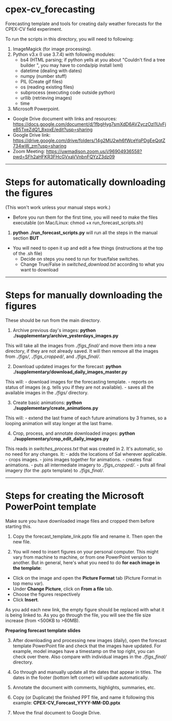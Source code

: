 # cpex-cv_forecasting

Forecasting template and tools for creating daily weather forecasts for the CPEX-CV field experiment.

To run the scripts in this directory, you will need to following:

1. ImageMagick (for image processing).
2. Python v3.x (I use 3.7.4) with following modules:
    - bs4 (HTML parsing; if python yells at you about "Couldn't find a tree builder ", you may have to conda/pip install lxml)
    - datetime (dealing with dates)
    - numpy (number stuff)
    - PIL (Create gif files)
    - os (reading existing files)
    - subprocess (executing code outside python)
    - urllib (retrieving images)
    - time
3. Microsoft Powerpoint.

- Google Drive document with links and resources: https://docs.google.com/document/d/1fbgHyg7smXdD6AVZyczOzl1UvFjeB5TxeZdQ1_8xoxE/edit?usp=sharing
- Google Drive link:  https://drive.google.com/drive/folders/14g2MU2wh6fWceYqPDgEeQqtZ734wW_zm?usp=sharing
- Zoom Meeting: https://uwmadison.zoom.us/j/96904936558?pwd=SFh2aHFKR3FHcGVxaVVnbnFQYzZ3dz09

-------------------------------------------
# Steps for automatically downloading the figures

(This won't work unless your manual steps work.)
 - Before you run them for the first time, you will need to make the files executable (on Mac/Linux: chmod +x run_forecast_scripts.sh)

1. **python ./run_forecast_scripts.py** will run all the steps in the manual section **BUT**

 - You will need to open it up and edit a few things (instructions at the top of the .sh file)
    - Decide on steps you need to run for true/false switches.
    - Change True/False in _switched_download.txt_ according to what you want to download

-------------------------------------------
# Steps for manually downloading the figures

These should be run from the main directory.

1. Archive previous day's images: **python ./supplementary/archive_yesterdays_images.py**

This will take all the images from _./figs_final/_ and move them into a new directory, if they are not already saved.
It will then remove all the images from _./figs/_, _./figs_cropped/_, and _./figs_final/_.

2. Download updated images for the forecast: **python ./supplementary/download_daily_images_master.py**

This will:
    - download images for the forecasting template.
    - reports on status of images (e.g. tells you if they are not available).
    - saves all the available images in the _./figs/_ directory.

3. Create basic animations: **python ./supplementary/create_animations.py**

This will:
    - extend the last frame of each future animations by 3 frames, so a looping animation will stay longer at the last frame.

4. Crop, process, and annotate downloaded images: **python ./supplementary/crop_edit_daily_images.py**

This reads in _switches_process.txt_ that was created in 2. It's automatic, so no need for any changes. It:
    - adds the locations of Sal wherever applicable.
    - crops images.
    - joins images together for animations.
    - creates final animations.
    - puts all intermediate imagery to _./figs_cropped/_.
    - puts all final imagery (for the .pptx template) to _./figs_final/_.


-------------------------------------------
# Steps for creating the Microsoft PowerPoint template
Make sure you have downloaded image files and cropped them before starting this.

1. Copy the forecast_template_link.pptx file and rename it. Then open the new file.

2. You will need to insert figures on your personal computer. This might vary from machine to machine, or from one PowerPoint version to another. But in general, here's what you need to do **for each image in the template**:
- Click on the image and open the **Picture Format** tab (Picture Format in top menu var).
- Under **Change Picture**, click on **From a file** tab.
- Choose the figures respectively
- Click **Insert**.

As you add each new link, the empty figure should be replaced with what it is being linked to. As you go through the file, you will see the file size increase (from <500KB to >60MB).

**Preparing forecast template slides**

3. After downloading and processing new images (daily), open the forecast template PowerPoint file and check that the images have updated. For example, model images have a timestamp on the top right, you can check over there. Also compare with individual images in the _./figs_final/_ directory.

4. Go through and manually update all the dates that appear in titles. The dates in the footer (bottom left corner) will update automatically.

5. Annotate the document with comments, highlights, summaries, etc.

6. Copy (or Duplicate) the finished PPT file, and name it following this example: **CPEX-CV_Forecast_YYYY-MM-DD.pptx**

7. Move the final document to Google Drive.
